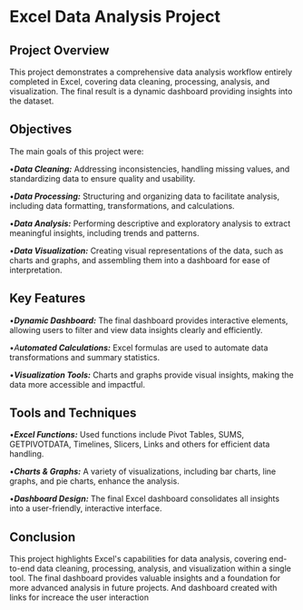 # Excel Data Analysis Project

## Project Overview

This project demonstrates a comprehensive data analysis workflow entirely completed in Excel, covering data cleaning, processing, analysis, and visualization. The final result is a dynamic dashboard providing insights into the dataset.

## Objectives

The main goals of this project were:

•_**Data Cleaning:**_ Addressing inconsistencies, handling missing values, and standardizing data to ensure quality and usability.

•_**Data Processing:**_ Structuring and organizing data to facilitate analysis, including data formatting, transformations, and calculations.

•_**Data Analysis:**_ Performing descriptive and exploratory analysis to extract meaningful insights, including trends and patterns.

•_**Data Visualization:**_ Creating visual representations of the data, such as charts and graphs, and assembling them into a dashboard for ease of interpretation.

## Key Features

•_**Dynamic Dashboard:**_ The final dashboard provides interactive elements, allowing users to filter and view data insights clearly and efficiently.

•_A**utomated Calculations:**_ Excel formulas are used to automate data transformations and summary statistics.

•_**Visualization Tools:**_ Charts and graphs provide visual insights, making the data more accessible and impactful.

## Tools and Techniques

•_**Excel Functions:**_ Used functions include Pivot Tables, SUMS, GETPIVOTDATA, Timelines, Slicers, Links and others for efficient data handling.

•_**Charts & Graphs:**_ A variety of visualizations, including bar charts, line graphs, and pie charts, enhance the analysis.

•_**Dashboard Design:**_ The final Excel dashboard consolidates all insights into a user-friendly, interactive interface.

## Conclusion

This project highlights Excel's capabilities for data analysis, covering end-to-end data cleaning, processing, analysis, and visualization within a single tool. The final dashboard provides valuable insights and a foundation for more advanced analysis in future projects. And dashboard created with links for increace the user interaction
